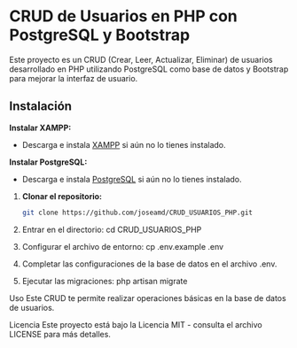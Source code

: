 # CRUD de Usuarios en PHP con PostgreSQL y Bootstrap

Este proyecto es un CRUD (Crear, Leer, Actualizar, Eliminar) de usuarios desarrollado en PHP utilizando PostgreSQL como base de datos y Bootstrap para mejorar la interfaz de usuario.

## Instalación

**Instalar XAMPP:**
  - Descarga e instala [XAMPP](https://www.apachefriends.org/index.html) si aún no lo tienes instalado.

**Instalar PostgreSQL:**
   - Descarga e instala [PostgreSQL](https://www.postgresql.org/download/) si aún no lo tienes instalado.

1. **Clonar el repositorio:**
   ```sh
   git clone https://github.com/joseamd/CRUD_USUARIOS_PHP.git

2. Entrar en el directorio:
   cd CRUD_USUARIOS_PHP

3. Configurar el archivo de entorno:
   cp .env.example .env
   
4. Completar las configuraciones de la base de datos en el archivo .env.
   
5. Ejecutar las migraciones:
   php artisan migrate
   
Uso
Este CRUD te permite realizar operaciones básicas en la base de datos de usuarios. 

Licencia
Este proyecto está bajo la Licencia MIT - consulta el archivo LICENSE para más detalles.
